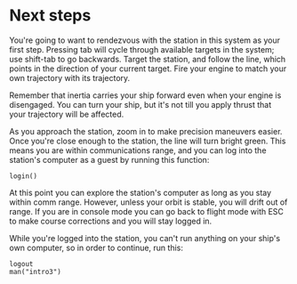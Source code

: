 # Next steps

You're going to want to rendezvous with the station in this system as
your first step. Pressing tab will cycle through available targets in
the system; use shift-tab to go backwards. Target the station, and
follow the line, which points in the direction of your current
target. Fire your engine to match your own trajectory with its trajectory.

Remember that inertia carries your ship forward even when your engine
is disengaged. You can turn your ship, but it's not till you apply
thrust that your trajectory will be affected.

As you approach the station, zoom in to make precision maneuvers
easier. Once you're close enough to the station, the line will
turn bright green. This means you are within communications range, and you
can log into the station's computer as a guest by running this function:

    login()

At this point you can explore the station's computer as long as you
stay within comm range. However, unless your orbit is stable, you will
drift out of range. If you are in console mode you can go back to
flight mode with ESC to make course corrections and you will stay
logged in.

While you're logged into the station, you can't run anything on your
ship's own computer, so in order to continue, run this:

    logout
    man("intro3")
